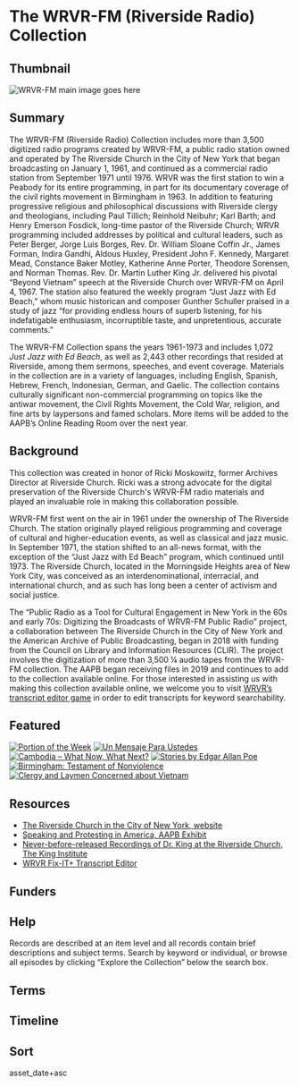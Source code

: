# The WRVR-FM (Riverside Radio) Collection

## Thumbnail

![WRVR-FM](https://s3.amazonaws.com/americanarchive.org/special-collections/stonewall-veterans.jpg "WRVR-FM") main image goes here

## Summary

The WRVR-FM (Riverside Radio) Collection includes more than 3,500 digitized radio programs created by WRVR-FM, a public radio station owned and operated by The Riverside Church in the City of New York that began broadcasting on January 1, 1961, and continued as a commercial radio station from September 1971 until 1976. WRVR was the first station to win a Peabody for its entire programming, in part for its documentary coverage of the civil rights movement in Birmingham in 1963. In addition to featuring progressive religious and philosophical discussions with Riverside clergy and theologians, including Paul Tillich; Reinhold Neibuhr; Karl Barth; and Henry Emerson Fosdick, long-time pastor of the Riverside Church; WRVR programming included addresses by political and cultural leaders, such as Peter Berger, Jorge Luis Borges, Rev. Dr. William Sloane Coffin Jr., James Forman, Indira Gandhi, Aldous Huxley, President John F. Kennedy, Margaret Mead, Constance Baker Motley, Katherine Anne Porter, Theodore Sorensen, and Norman Thomas. Rev. Dr. Martin Luther King Jr. delivered his pivotal “Beyond Vietnam” speech at the Riverside Church over WRVR-FM on April 4, 1967. The station also featured the weekly program “Just Jazz with Ed Beach,” whom music historican and composer Gunther Schuller praised in a study of jazz “for providing endless hours of superb listening, for his indefatigable enthusiasm, incorruptible taste, and unpretentious, accurate comments.”

The WRVR-FM Collection spans the years 1961-1973 and includes 1,072 <em>Just Jazz with Ed Beach</em>, as well as 2,443 other recordings that resided at Riverside, among them sermons, speeches, and event coverage. Materials in the collection are in a variety of languages, including English, Spanish, Hebrew, French, Indonesian, German, and Gaelic. The collection contains culturally significant non-commercial programming on topics like the antiwar movement, the Civil Rights Movement, the Cold War, religion, and fine arts by laypersons and famed scholars. More items will be added to the AAPB’s Online Reading Room over the next year.

## Background

This collection was created in honor of Ricki Moskowitz, former Archives Director at Riverside Church. Ricki was a strong advocate for the digital preservation of the Riverside Church's WRVR-FM radio materials and played an invaluable role in making this collaboration possible.

WRVR-FM first went on the air in 1961 under the ownership of The Riverside Church. The station originally played religious programming and coverage of cultural and higher-education events, as well as classical and jazz music. In September 1971, the station shifted to an all-news format, with the exception of the “Just Jazz with Ed Beach” program, which continued until 1973. The Riverside Church, located in the Morningside Heights area of New York City, was conceived as an interdenominational, interracial, and international church, and as such has long been a center of activism and social justice. 

The “Public Radio as a Tool for Cultural Engagement in New York in the 60s and early 70s: Digitizing the Broadcasts of WRVR-FM Public Radio” project, a collaboration between The Riverside Church in the City of New York and the American Archive of Public Broadcasting, began in 2018 with funding from the Council on Library and Information Resources (CLIR). The project involves the digitization of more than 3,500 ¼ audio tapes from the WRVR-FM collection. The AAPB began receiving files in 2019 and continues to add to the collection available online. For those interested in assisting us with making this collection available online, we welcome you to visit [WRVR’s transcript editor game](http://wrvrtranscripts.americanarchive.org/) in order to edit transcripts for keyword searchability.

## Featured

[![Portion of the Week](https://s3.amazonaws.com/americanarchive.org/special-collections/aapb_tile.jpg)](/catalog/cpb-aacip_528-0p0wp9v41q)
[![Un Mensaje Para Ustedes](https://s3.amazonaws.com/americanarchive.org/special-collections/aapb_tile.jpg)](/catalog/cpb-aacip_528-gf0ms3m68x)
[![Cambodia – What Now, What Next?](https://s3.amazonaws.com/americanarchive.org/special-collections/aapb_tile.jpg)](/catalog/cpb-aacip_528-fj29883v3k)
[![Stories by Edgar Allan Poe](https://s3.amazonaws.com/americanarchive.org/special-collections/aapb_tile.jpg)](/catalog/cpb-aacip_528-pn8x922s1n)
[![Birmingham: Testament of Nonviolence](https://s3.amazonaws.com/americanarchive.org/special-collections/aapb_tile.jpg)](/catalog/cpb-aacip_500-ff3m1j0m)
[![Clergy and Laymen Concerned about Vietnam](https://s3.amazonaws.com/americanarchive.org/special-collections/aapb_tile.jpg)](/catalog/cpb-aacip-528-4x54f1nn94)

## Resources

- [The Riverside Church in the City of New York, website](https://www.trcnyc.org/)
- [Speaking and Protesting in America, AAPB Exhibit](https://americanarchive.org/exhibits/first-amendment)
- [Never-before-released Recordings of Dr. King at the Riverside Church, The King Institute](https://kinginstitute.stanford.edu/news/never-released-recordings-dr-king-riverside-church-1961-1967)
- [WRVR Fix-IT+ Transcript Editor](http://wrvrtranscripts.americanarchive.org/)


## Funders

## Help

Records are described at an item level and all records contain brief descriptions and subject terms. Search by keyword or individual, or browse all episodes by clicking “Explore the Collection” below the search box.

## Terms


## Timeline


## Sort

asset_date+asc

